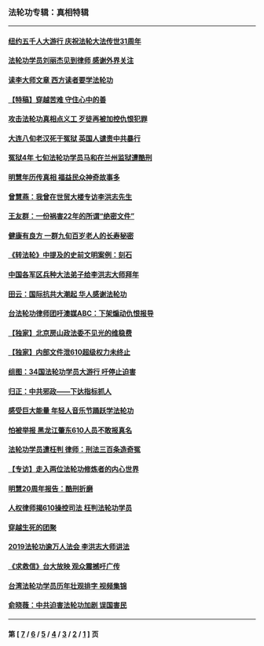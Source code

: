 ### 法轮功专辑：真相特辑
---
#### [纽约五千人大游行 庆祝法轮大法传世31周年](../../pages/nf4389/n13995110.md?05310430) 
#### [法轮功学员刘丽杰见到律师 感谢外界关注](../../pages/nf4389/n13927012.md?05310430) 
#### [读李大师文章 西方读者要学法轮功](../../pages/nf4389/n13925142.md?05310430) 
#### [【特稿】穿越苦难 守住心中的善](../../pages/nf4389/n13784979.md?05310430) 
#### [攻击法轮功真相点义工 歹徒再被加控仇恨犯罪](../../pages/nf4389/n13601019.md?05310430) 
#### [大连八旬老汉死于冤狱 英国人谴责中共暴行](../../pages/nf4389/n13480118.md?05310430) 
#### [冤狱4年 七旬法轮功学员马和在兰州监狱遭酷刑](../../pages/nf4389/n13304688.md?05310430) 
#### [明慧年历传真相 福益民众神奇故事多](../../pages/nf4389/n13294545.md?05310430) 
#### [曾慧燕：我曾在世贸大楼专访李洪志先生](../../pages/nf4389/n12898729.md?05310430) 
#### [王友群：一份祸害22年的所谓“绝密文件”](../../pages/nf4389/n12871750.md?05310430) 
#### [健康有良方 一群九旬百岁老人的长寿秘密](../../pages/nf4389/n12847475.md?05310430) 
#### [《转法轮》中提及的史前文明案例：刻石](../../pages/nf4389/n12758577.md?05310430) 
#### [中国各军区兵种大法弟子给李洪志大师拜年](../../pages/nf4389/n12750047.md?05310430) 
#### [田云：国际抗共大潮起 华人感谢法轮功](../../pages/nf4389/n12357708.md?05310430) 
#### [台法轮功律师团吁澳媒ABC：下架煽动仇恨报导](../../pages/nf4389/n12279917.md?05310430) 
#### [【独家】北京房山政法委不见光的维稳费](../../pages/nf4389/n12031979.md?05310430) 
#### [【独家】内部文件泄610超级权力未终止](../../pages/nf4389/n12023895.md?05310430) 
#### [组图：34国法轮功学员大游行 吁停止迫害](../../pages/nf4389/n11492658.md?05310430) 
#### [归正：中共邪政——下达指标抓人](../../pages/nf4389/n11474770.md?05310430) 
#### [感受巨大能量 年轻人音乐节踊跃学法轮功](../../pages/nf4389/n11441981.md?05310430) 
#### [怕被举报 黑龙江肇东610人员不敢报真名](../../pages/nf4389/n11436499.md?05310430) 
#### [法轮功学员遭枉判 律师：刑法三百条造奇冤](../../pages/nf4389/n11433943.md?05310430) 
#### [【专访】走入两位法轮功修炼者的内心世界](../../pages/nf4389/n11415623.md?05310430) 
#### [明慧20周年报告：酷刑折磨](../../pages/nf4389/n11387954.md?05310430) 
#### [人权律师揭610操控司法 枉判法轮功学员](../../pages/nf4389/n11313370.md?05310430) 
#### [穿越生死的团聚](../../pages/nf4389/n11258922.md?05310430) 
#### [2019法轮功逾万人法会 李洪志大师讲法](../../pages/nf4389/n11265303.md?05310430) 
#### [《求救信》台大放映 观众震撼吁广传](../../pages/nf4389/n10922251.md?05310430) 
#### [台湾法轮功学员历年壮观排字 视频集锦](../../pages/nf4389/n10878789.md?05310430) 
#### [俞晓薇：中共迫害法轮功加剧 误国害民](../../pages/nf4389/n10859260.md?05310430) 

---
#### 第 [ [7](./7.md?05310430) / [6](./6.md?05310430) / [5](./5.md?05310430) / [4](./4.md?05310430) / [3](./3.md?05310430) / [2](./2.md?05310430) / [1](./1.md?05310430) ] 页
